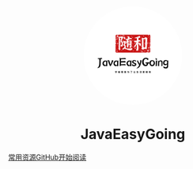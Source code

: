 <p align="center">
    <img src="./media/pictures/logo.png" style="width:200px;height:200px;border-radius:50%;"/>
</p>

<h1 align="center">JavaEasyGoing</h1>

[常用资源](https://blog.csdn.net/qq_52596258?spm=1000.2115.3001.5343)[GitHub](https://github.com/anightmonarch/JavaEasyGoing)[开始阅读](./README.md)

